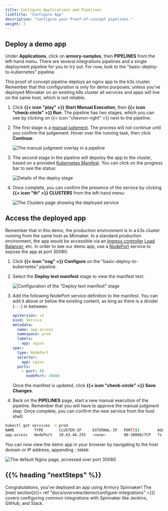 ```yaml
---
title: Configure Applications and Pipelines
linkTitle: "Configure App"
description: "Configure your Proof-of-concept pipelines."
weight: 3
---
```


## Deploy a demo app

Under **Applications**, click on **armory-samples**, then **PIPELINES** from the left-hand menu. There are several integrations pipelines and a single deployment pipeline for you to try out. For now, look to the "basic-deploy-to-kubernetes" pipeline.

This proof of concept pipeline deploys an nginx app to the k3s cluster. Remember that this configuration is only for demo purposes; unless you've deployed Minnaker on an existing k8s cluster all services and apps will  live on the same host, which is not reliable.

1. Click **{{< icon "play" >}} Start Manual Execution**, then **{{< icon "check-circle" >}} Run**. The pipeline has two stages, which you can see by clicking on {{< icon "chevron-right" >}} next to the pipeline.

1. The first stage is a [manual judgment](https://spinnaker.io/guides/tutorials/codelabs/safe-deployments/#adding-a-manual-judgment-to-deployment-pipelines). The process will not continue until you confirm the judgement. Hover over the running task, then click **Continue**:

    ![The manual judgment overlay in a pipeline](/images/overview/demo/ManualJudgment.png)

1. The second stage in the pipeline will depoloy the app to the cluster, based on a provided [Kubernetes Manifest](https://spinnaker.io/guides/user/kubernetes-v2/deploy-manifest/). You can click on the progress bar to see the status:

    ![Details of the deploy stage](/images/overview/demo/DeployManifest.png)

1. Once complete, you can confirm the presence of the service by clicking **{{< icon "th" >}} CLUSTERS** from the left-hand menu:

    ![The Clusters page showing the deployed service](/images/overview/demo/ViewClusters.png)

## Access the deployed app

Remember that in this demo, the production environment is in a k3s cluster running from the same host as Minnaker. In a standard production environment, the app would be accessible via an [Ingress controller](https://kubernetes.io/docs/concepts/services-networking/ingress/) [Load Balancer](https://kubernetes.io/docs/concepts/services-networking/service/#loadbalancer), etc. In order to see our demo app, use a [NodePort](https://kubernetes.io/docs/concepts/services-networking/service/#nodeport) service to expose the app at port 30080.

1. Click **{{< icon "cog" >}} Configure** on the "basic-deploy-to-kubernetes" pipeline. 

1. Select the **Deploy text manifest** stage to view the manifest text:

    ![Configuration of the "Deploy text manifest" stage](/images/overview/demo/PipelineConfiguration.png)

1. Add the following NodePort service definition to the manifest. You can add it above or below the existing content, as long as there is a divider (`---`) in between:

    ```yml
    apiVersion: v1
    kind: Service
    metadata:
      name: app-access
      namespace: prod
      labels:
        app: nginx
    spec:
      type: NodePort
      selector:
        app: nginx
      ports:
        - port: 80
          nodePort: 30080
    ```

    Once the manifest is updated, click **{{< icon "check-circle" >}} Save Changes**.

1. Back on the **PIPELINES** page, start a new manual execution of the pipeline. Remember that you will have to approve the manual judgment step. Once complete, you can confirm the new service from the host shell:

  ```bash
  kubectl get services -n prod
  NAME         TYPE       CLUSTER-IP     EXTERNAL-IP   PORT(S)        AGE
  app-access   NodePort   10.43.46.255   <none>        80:30080/TCP   7s
  ```

You can now view the demo app in your browser by navigating to the host domain or IP address, appending `:30080`:

![The default Nginx page, accessed over port 30080](/images/overview/demo/ViewDemoApp.png)

## {{% heading "nextSteps" %}}

Congratulations, you've deployed an app using Armory Spinnaker! The [next section]({{< ref "docs/overview/demo/configure-integrations" >}}) covers configuring common integrations with Spinnaker like Jenkins, GitHub, and Slack.